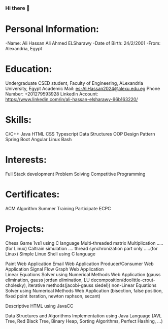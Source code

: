 ### Hi there 👋

# Personal Information:
   -Name: Ali Hassan Ali Ahmed ELSharawy
   -Date of Birth: 24/2/2001
   -From: Alexandria, Egypt

# Education:
   Undergraduate CSED student, Faculty of Engineering, ALexandria University, Egypt
   Academic Mail: es-AliHassan2024@alexu.edu.eg
   Phone Number: +201279593928
   LinkedIn Account: https://www.linkedin.com/in/ali-hassan-elsharawy-96b163220/ 

# Skills:
   C/C++
   Java
   HTML
   CSS
   Typescript
   Data Structures
   OOP
   Design Pattern
   Spring Boot
   Angular
   Linux Bash

# Interests:
   Full Stack development
   Problem Solving
   Competitive Programming

# Certificates:
   ACM Algorithm Summer Training
   Participate ECPC

# Projects:
   Chess Game 1vs1 using C language
   Multi-threaded matrix Multiplication .....(for Linux)
   Caltrain simulation .... thread synchronization part only .....(for Linux)
   Simple Linux Shell using C language

   Paint Web Application
   Email Web Application
   Producer/Consumer Web Application
   Signal Flow Graph Web Application  
   Linear Equations Solver using Numerical Methods Web Application
     (gauss elimination, gauss jordan elimination, LU decomposition(doolittle-crout-cholesky), iterative methods(jacobi-gauss siedel))
   non-Linear Equations Solver using Numerical Methods Web Application
     (bisection, false position, fixed point iteration, newton raphson, secant)

   Descriptive HTML using JavaCC

   Data Structures and Algorithms Implementation using Java Language
     (AVL Tree, Red Black Tree, Binary Heap, Sorting Algorithms, Perfect Hashing, ...)
